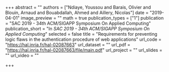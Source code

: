 +++
abstract = ""
authors = ["Ndiaye, Youssou and Barais, Olivier and Blouin, Arnaud and Bouabdallah, Ahmed and Aillery, Nicolas"]
date = "2019-04-01"
image_preview = ""
math = true
publication_types = ["1"]
publication = "SAC 2019 - 34th ACM/SIGAPP Symposium On Applied Computing"
publication_short = "In *SAC 2019 - 34th ACM/SIGAPP Symposium On Applied Computing*"
selected = false
title = "Requirements for preventing logic flaws in the authentication procedure of web applications"
url_code = "https://hal.inria.fr/hal-02087663"
url_dataset = ""
url_pdf = "https://hal.inria.fr/hal-02087663/file/main.pdf"
url_project = ""
url_slides = ""
url_video = ""

+++
